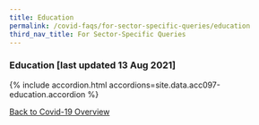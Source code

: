 ```yaml
---
title: Education
permalink: /covid-faqs/for-sector-specific-queries/education
third_nav_title: For Sector-Specific Queries
---
```


### Education [last updated 13 Aug 2021]

{% include accordion.html accordions=site.data.acc097-education.accordion %}

[Back to Covid-19 Overview](/covid/)
